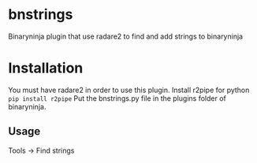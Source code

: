 # bnstrings
Binaryninja plugin that use radare2 to find and add strings to binaryninja


# Installation
You must have radare2 in order to use this plugin.
Install r2pipe for python ```pip install r2pipe```
Put the bnstrings.py file in the plugins folder of binaryninja.

## Usage
Tools -> Find strings
